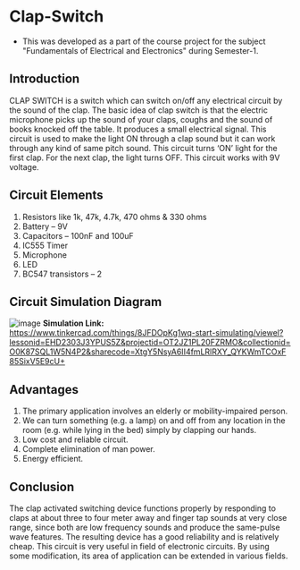 # Clap-Switch
- This was developed as a part of the course project for the subject "Fundamentals of Electrical and Electronics" during Semester-1.
## Introduction
CLAP SWITCH is a switch which can switch on/off any electrical circuit by the sound of the clap. The basic idea of clap switch is that the electric microphone picks up the sound of your claps, coughs and the sound of books knocked off the table. It produces a small electrical signal. This circuit is used to make the light ON through a clap sound but it can work through any kind of same pitch sound. This circuit turns ‘ON’ light for the first clap. For the next clap, the light turns OFF. This circuit works with 9V voltage.
## Circuit Elements
1. Resistors like 1k, 47k, 4.7k, 470 ohms & 330 ohms
2. Battery – 9V
3. Capacitors – 100nF and 100uF
4. IC555 Timer
5. Microphone
6. LED
7. BC547 transistors – 2
## Circuit Simulation Diagram
![image](https://github.com/NiharikaSaxena18/Clap-Switch/assets/145530524/59f04983-310f-4b13-a0dc-3c324e6c18a0)
**Simulation Link:** https://www.tinkercad.com/things/8JFDOpKg1wq-start-simulating/viewel?lessonid=EHD2303J3YPUS5Z&projectid=OT2JZ1PL20FZRMO&collectionid=O0K87SQL1W5N4P2&sharecode=XtgY5NsyA6II4fmLRlRXY_QYKWmTCOxF85SixV5E9cU+
## Advantages
1. The primary application involves an elderly or mobility-impaired person. 
2. We can turn something (e.g. a lamp) on and off from any location in the room (e.g. while lying in the bed) simply by clapping our hands. 
3. Low cost and reliable circuit. 
4. Complete elimination of man power. 
5. Energy efficient.
## Conclusion
The clap activated switching device functions properly by responding to claps at about three to four meter away and finger tap sounds at very close range, since both are low frequency sounds and produce the same-pulse wave features. The resulting device has a good reliability and is relatively cheap. This circuit is very useful in field of electronic circuits. By using some modification, its area of application can be extended in various fields.
